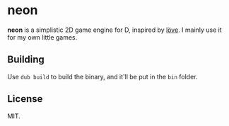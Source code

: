# neon

**neon** is a simplistic 2D game engine for D, inspired by
[löve](https://love2d.org/). I mainly use it for my own little games.

## Building
Use `dub build` to build the binary, and it'll be put in the `bin` folder.

## License
MIT.
